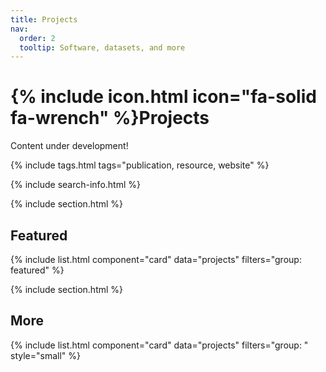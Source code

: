 ```yaml
---
title: Projects
nav:
  order: 2
  tooltip: Software, datasets, and more
---
```


# {% include icon.html icon="fa-solid fa-wrench" %}Projects

Content under development!

{% include tags.html tags="publication, resource, website" %}

{% include search-info.html %}

{% include section.html %}

## Featured

{% include list.html component="card" data="projects" filters="group: featured" %}

{% include section.html %}

## More

{% include list.html component="card" data="projects" filters="group: " style="small" %}
